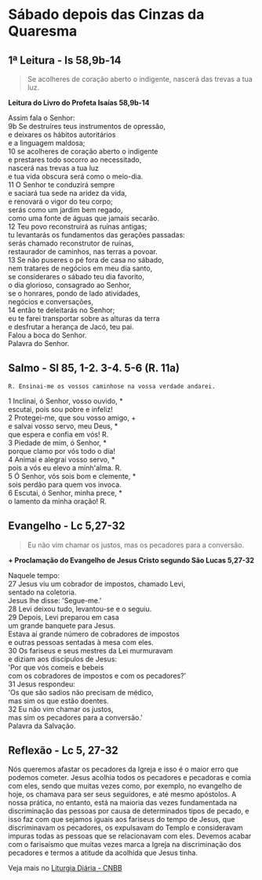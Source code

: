 # Sábado depois das Cinzas da Quaresma

## 1ª Leitura - Is 58,9b-14

> Se acolheres de coração aberto o indigente, nascerá das trevas a tua luz.

**Leitura do Livro do Profeta Isaías 58,9b-14**

Assim fala o Senhor:    
9b Se destruíres teus instrumentos de opressão,   
 e deixares os hábitos autoritários   
 e a linguagem maldosa;    
10 se acolheres de coração aberto o indigente   
 e prestares todo socorro ao necessitado,   
 nascerá nas trevas a tua luz   
 e tua vida obscura será como o meio-dia.    
11 O Senhor te conduzirá sempre   
 e saciará tua sede na aridez da vida,   
 e renovará o vigor do teu corpo;   
 serás como um jardim bem regado,   
 como uma fonte de águas que jamais secarão.    
12 Teu povo reconstruirá as ruínas antigas;   
 tu levantarás os fundamentos das gerações passadas:   
 serás chamado reconstrutor de ruínas,   
 restaurador de caminhos, nas terras a povoar.    
13 Se não puseres o pé fora de casa no sábado,   
 nem tratares de negócios em meu dia santo,   
 se considerares o sábado teu dia favorito,   
 o dia glorioso, consagrado ao Senhor,   
 se o honrares, pondo de lado atividades,   
 negócios e conversações,    
14 então te deleitarás no Senhor;   
 eu te farei transportar sobre as alturas da terra   
 e desfrutar a herança de Jacó, teu pai.   
 Falou a boca do Senhor.   
 Palavra do Senhor.

## Salmo - Sl 85, 1-2. 3-4. 5-6 (R. 11a)

`R. Ensinai-me os vossos caminhose na vossa verdade andarei.`

1 Inclinai, ó Senhor, vosso ouvido, *   
 escutai, pois sou pobre e infeliz!    
2 Protegei-me, que sou vosso amigo, +   
 e salvai vosso servo, meu Deus, *   
 que espera e confia em vós! R.    
3 Piedade de mim, ó Senhor, *   
 porque clamo por vós todo o dia!    
4 Animai e alegrai vosso servo, *   
 pois a vós eu elevo a minh'alma. R.    
5 Ó Senhor, vós sois bom e clemente, *   
 sois perdão para quem vos invoca.    
6 Escutai, ó Senhor, minha prece, *   
 o lamento da minha oração! R.

## Evangelho - Lc 5,27-32

> Eu não vim chamar os justos, mas os pecadores para a conversão.

**+ Proclamação do Evangelho de Jesus Cristo segundo São Lucas   5,27-32**

Naquele tempo:    
27 Jesus viu um cobrador de impostos, chamado Levi,   
 sentado na coletoria.   
 Jesus lhe disse: 'Segue-me.'    
28 Levi deixou tudo, levantou-se e o seguiu.    
29 Depois, Levi preparou em casa   
 um grande banquete para Jesus.   
 Estava aí grande número de cobradores de impostos   
 e outras pessoas sentadas à mesa com eles.    
30 Os fariseus e seus mestres da Lei murmuravam   
 e diziam aos discípulos de Jesus:   
 'Por que vós comeis e bebeis   
 com os cobradores de impostos e com os pecadores?'    
31 Jesus respondeu:   
 'Os que são sadios não precisam de médico,   
 mas sim os que estão doentes.    
32 Eu não vim chamar os justos,   
 mas sim os pecadores para a conversão.'   
 Palavra da Salvação.

## Reflexão - Lc 5, 27-32

Nós queremos afastar os pecadores da Igreja e isso é o maior erro que podemos cometer. Jesus acolhia todos os pecadores e pecadoras e comia com eles, sendo que muitas vezes como, por exemplo, no evangelho de hoje, os chamava para ser seus seguidores, e até mesmo apóstolos. A nossa prática, no entanto, está na maioria das vezes fundamentada na discriminação das pessoas por causa de determinados tipos de pecado, e isso faz com que sejamos iguais aos fariseus do tempo de Jesus, que discriminavam os pecadores, os expulsavam do Templo e consideravam impuras todas as pessoas que se relacionavam com eles. Devemos acabar com o farisaísmo que muitas vezes marca a Igreja na discriminação dos pecadores e termos a atitude da acolhida que Jesus tinha.

Veja mais no [Liturgia Diária - CNBB](http://liturgiadiaria.cnbb.org.br/app/user/user/UserView.php?ano=2017&mes=3&dia=4)
